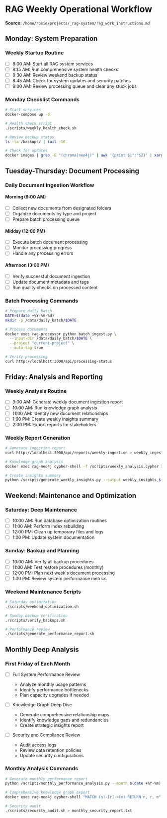 # RAG Weekly Operational Workflow

**Source:** `/home/rosie/projects/_rag-system/rag_work_instructions.md`

## Monday: System Preparation

### Weekly Startup Routine
- [ ] 8:00 AM: Start all RAG system services
- [ ] 8:15 AM: Run comprehensive system health checks
- [ ] 8:30 AM: Review weekend backup status
- [ ] 8:45 AM: Check for system updates and security patches
- [ ] 9:00 AM: Review processing queue and clear any stuck jobs

### Monday Checklist Commands
```bash
# Start services
docker-compose up -d

# Health check script
./scripts/weekly_health_check.sh

# Review backup status
ls -la /backups/ | tail -10

# Check for updates
docker images | grep -E "(chroma|neo4j)" | awk '{print $1":"$2}' | xargs -I {} docker pull {}
```

## Tuesday-Thursday: Document Processing

### Daily Document Ingestion Workflow

#### Morning (9:00 AM)
- [ ] Collect new documents from designated folders
- [ ] Organize documents by type and project
- [ ] Prepare batch processing queue

#### Midday (12:00 PM)
- [ ] Execute batch document processing
- [ ] Monitor processing progress
- [ ] Handle any processing errors

#### Afternoon (3:00 PM)
- [ ] Verify successful document ingestion
- [ ] Update document metadata and tags
- [ ] Run quality checks on processed content

### Batch Processing Commands
```bash
# Prepare daily batch
DATE=$(date +%Y-%m-%d)
mkdir -p /data/daily_batch/$DATE

# Process documents
docker exec rag-processor python batch_ingest.py \
  --input-dir /data/daily_batch/$DATE \
  --project "current-project" \
  --auto-tag true

# Verify processing
curl http://localhost:3000/api/processing-status
```

## Friday: Analysis and Reporting

### Weekly Analysis Routine
- [ ] 9:00 AM: Generate weekly document ingestion report
- [ ] 10:00 AM: Run knowledge graph analysis
- [ ] 11:00 AM: Identify new document relationships
- [ ] 1:00 PM: Create weekly insights summary
- [ ] 2:00 PM: Export reports for stakeholders

### Weekly Report Generation
```bash
# Generate ingestion report
curl http://localhost:3000/api/reports/weekly-ingestion > weekly_ingestion_$(date +%Y%m%d).json

# Knowledge graph analysis
docker exec rag-neo4j cypher-shell -f /scripts/weekly_analysis.cypher > weekly_graph_analysis.csv

# Create insights summary
python /scripts/generate_weekly_insights.py --output weekly_insights_$(date +%Y%m%d).md
```

## Weekend: Maintenance and Optimization

### Saturday: Deep Maintenance
- [ ] 10:00 AM: Run database optimization routines
- [ ] 11:00 AM: Perform index rebuilding
- [ ] 12:00 PM: Clean up temporary files and logs
- [ ] 1:00 PM: Update system documentation

### Sunday: Backup and Planning
- [ ] 10:00 AM: Verify all backup procedures
- [ ] 11:00 AM: Test restore procedures (monthly)
- [ ] 12:00 PM: Plan next week's document processing
- [ ] 1:00 PM: Review system performance metrics

### Weekend Maintenance Scripts
```bash
# Saturday optimization
./scripts/weekend_optimization.sh

# Sunday backup verification
./scripts/verify_backups.sh

# Performance review
./scripts/generate_performance_report.sh
```

## Monthly Deep Analysis

### First Friday of Each Month
- [ ] Full System Performance Review
    - Analyze monthly usage patterns
    - Identify performance bottlenecks
    - Plan capacity upgrades if needed

- [ ] Knowledge Graph Deep Dive
    - Generate comprehensive relationship maps
    - Identify knowledge gaps and redundancies
    - Create strategic insights report

- [ ] Security and Compliance Review
    - Audit access logs
    - Review data retention policies
    - Update security configurations

### Monthly Analysis Commands
```bash
# Generate monthly performance report
python /scripts/monthly_performance_analysis.py --month $(date +%Y-%m)

# Comprehensive knowledge graph export
docker exec rag-neo4j cypher-shell "MATCH (n)-[r]->(m) RETURN n, r, m" > monthly_graph_export.csv

# Security audit
./scripts/security_audit.sh > monthly_security_report.txt
```